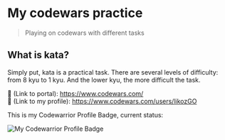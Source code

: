 # My codewars practice
> Playing on codewars with different tasks


## What is kata?
Simply put, kata is a practical task. There are several levels of difficulty: from 8 kyu to 1 kyu. And the lower kyu, the more difficult the task.

🔗 (Link to portal): https://www.codewars.com/  
👤 (Link to my profile): https://www.codewars.com/users/likozGO  

This is my Codewarrior Profile Badge, current status:   

![My Codewarrior Profile Badge](https://www.codewars.com/users/likozGO/badges/large)
